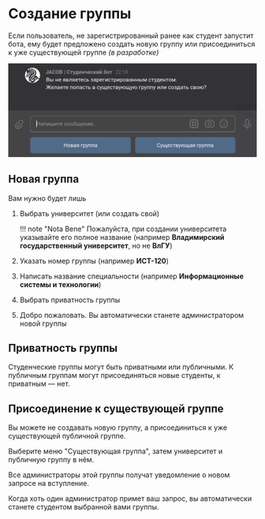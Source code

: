 # Создание группы

Если пользователь, не зарегистрированный ранее как студент запустит бота, ему будет предложено создать новую группу или присоединиться к уже существующей группе *(в разработке)*

![Non-registered menu](../assets/configure/mkgroup/1.png)

## Новая группа

Вам нужно будет лишь

1. Выбрать университет (или создать свой)

    !!! note "Nota Bene"
        Пожалуйста, при создании университета указывайте его полное название (например **Владимирский государственный университет**, но не **ВлГУ**)

2. Указать номер группы (например **ИСТ-120**)
3. Написать название специальности (например **Информационные системы и технологии**)
4. Выбрать приватность группы
5. Добро пожаловать. Вы автоматически станете администратором новой группы

## Приватность группы

Студенческие группы могут быть приватными или публичными. К публичным группам могут присоединяться новые студенты, к приватным — нет.

## Присоединение к существующей группе

Вы можете не создавать новую группу, а присоединиться к уже существующей публичной группе.

Выберите меню "Существующая группа", затем университет и публичную группу в нём.

Все администраторы этой группы получат уведомление о новом запросе на вступление.

Когда хоть один администратор примет ваш запрос, вы автоматически станете студентом выбранной вами группы.
